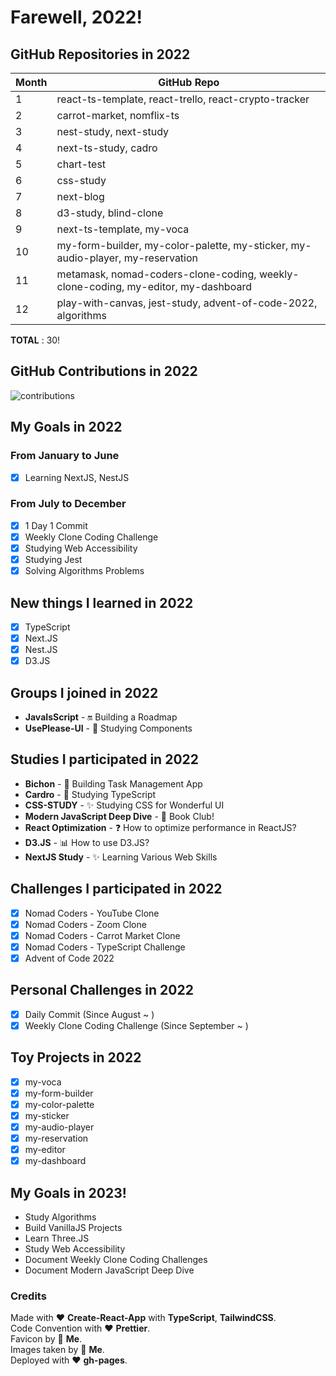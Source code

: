 # Farewell, 2022!

## GitHub Repositories in 2022
| Month  | GitHub Repo  |
|---|---|
| 1  | react-ts-template, react-trello, react-crypto-tracker  |
| 2  | carrot-market, nomflix-ts  |
| 3  | nest-study, next-study  |
| 4  | next-ts-study, cadro  |
| 5  | chart-test  |
| 6  | css-study  |
| 7  | next-blog  |
| 8  | d3-study, blind-clone  |
| 9  | next-ts-template, my-voca  |
| 10  | my-form-builder, my-color-palette, my-sticker, my-audio-player, my-reservation  |
| 11  | metamask, nomad-coders-clone-coding, weekly-clone-coding, my-editor, my-dashboard  |
| 12  | play-with-canvas, jest-study, advent-of-code-2022, algorithms  |

**TOTAL** : 30!

## GitHub Contributions in 2022
![contributions](https://user-images.githubusercontent.com/52883505/210128441-2399942a-bf85-4515-8b07-2e376b85cd45.png)

## My Goals in 2022
### From January to June
- [x] Learning NextJS, NestJS

### From July to December
- [x] 1 Day 1 Commit
- [x] Weekly Clone Coding Challenge
- [x] Studying Web Accessibility
- [x] Studying Jest
- [x] Solving Algorithms Problems

## New things I learned in 2022
- [x] TypeScript
- [x] Next.JS
- [x] Nest.JS
- [x] D3.JS

## Groups I joined in 2022
- **JavaIsScript** - 🔛 Building a Roadmap
- **UsePlease-UI** - 🎨 Studying Components

## Studies I participated in 2022
- **Bichon** - 👔 Building Task Management App
- **Cardro** - 📘 Studying TypeScript
- **CSS-STUDY** - ✨ Studying CSS for Wonderful UI 
- **Modern JavaScript Deep Dive** - 📖 Book Club!
- **React Optimization** - ❓ How to optimize performance in ReactJS?
- **D3.JS** - 📊 How to use D3.JS?
- **NextJS Study** - ✨ Learning Various Web Skills

## Challenges I participated in 2022
- [x] Nomad Coders - YouTube Clone
- [x] Nomad Coders - Zoom Clone
- [x] Nomad Coders - Carrot Market Clone
- [x] Nomad Coders - TypeScript Challenge
- [x] Advent of Code 2022

## Personal Challenges in 2022
- [x] Daily Commit (Since August ~ )
- [x] Weekly Clone Coding Challenge (Since September ~ )

## Toy Projects in 2022
- [x] my-voca
- [x] my-form-builder
- [x] my-color-palette
- [x] my-sticker
- [x] my-audio-player
- [x] my-reservation
- [x] my-editor
- [x] my-dashboard

## My Goals in 2023!
- Study Algorithms
- Build VanillaJS Projects
- Learn Three.JS
- Study Web Accessibility
- Document Weekly Clone Coding Challenges
- Document Modern JavaScript Deep Dive

### Credits
Made with ❤️ **Create-React-App** with **TypeScript**, **TailwindCSS**.  
Code Convention with ❤️ **Prettier**.  
Favicon by 👋 **Me**.  
Images taken by 👋 **Me**.  
Deployed with ❤️ **gh-pages**.  
